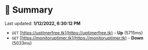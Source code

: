 # 📖 Summary
Last updated: **1/12/2022, 6:30:12 PM**

- `GET` [https://uptimerfree.tk](https://uptimerfree.tk) - **Up** (5715ms)
- `GET` [https://monitoruptimer.tk](https://monitoruptimer.tk) - **Down** (5033ms)
